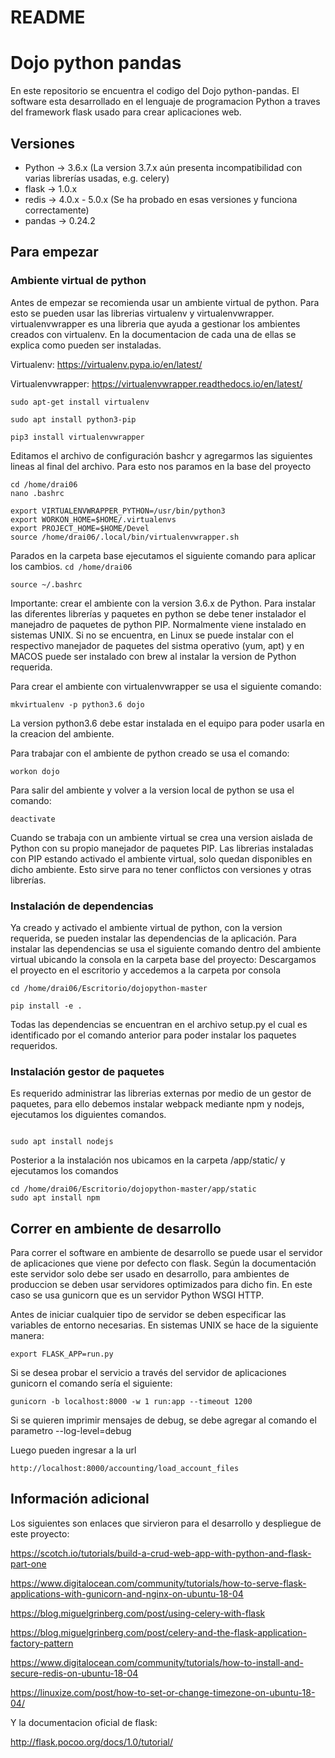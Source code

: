 # README #

# Dojo python pandas

En este repositorio se encuentra el codigo del Dojo python-pandas.
El software esta desarrollado en el lenguaje de programacion Python a traves del framework flask usado para crear 
aplicaciones web.  

## Versiones

* Python -> 3.6.x (La version 3.7.x aún presenta incompatibilidad con varias librerías usadas, e.g. celery)
* flask -> 1.0.x
* redis -> 4.0.x - 5.0.x (Se ha probado en esas versiones y funciona correctamente)
* pandas -> 0.24.2

## Para empezar
### Ambiente virtual de python
Antes de empezar se recomienda usar un ambiente virtual de python. Para esto se pueden usar las librerias virtualenv 
y virtualenvwrapper. virtualenvwrapper es una libreria que ayuda a gestionar los ambientes creados con virtualenv.
En la documentacion de cada una de ellas se explica como pueden ser instaladas.

Virtualenv:
https://virtualenv.pypa.io/en/latest/

Virtualenvwrapper: https://virtualenvwrapper.readthedocs.io/en/latest/

~~~~
sudo apt-get install virtualenv

sudo apt install python3-pip

pip3 install virtualenvwrapper
~~~~

Editamos el archivo de configuración bashcr y agregarmos las siguientes lineas al final del archivo.
Para esto nos paramos en la base del proyecto

~~~~
cd /home/drai06
nano .bashrc

export VIRTUALENVWRAPPER_PYTHON=/usr/bin/python3
export WORKON_HOME=$HOME/.virtualenvs
export PROJECT_HOME=$HOME/Devel
source /home/drai06/.local/bin/virtualenvwrapper.sh
~~~~

Parados en la carpeta base ejecutamos el siguiente comando para aplicar los cambios.
`cd /home/drai06`

`source ~/.bashrc`

Importante: crear el ambiente con la version 3.6.x de Python. Para instalar las diferentes librerías y paquetes en 
python se debe tener instalador el manejadro de paquetes de python PIP. Normalmente viene instalado en sistemas UNIX. 
Si no se encuentra, en Linux se puede instalar con el respectivo manejador de paquetes del sistma operativo (yum, apt) 
y en MACOS puede ser instalado con brew al instalar la version de Python requerida. 

Para crear el ambiente con virtualenvwrapper se usa el siguiente comando:

`mkvirtualenv -p python3.6 dojo`

La version python3.6 debe estar instalada en el equipo para poder usarla en la creacion del ambiente.

Para trabajar con el ambiente de python creado se usa el comando:

`workon dojo`

Para salir del ambiente y volver a la version local de python se usa el comando:

`deactivate`

Cuando se trabaja con un ambiente virtual se crea una version aislada de Python con su propio manejador de paquetes PIP. 
Las librerias instaladas con PIP estando activado el ambiente virtual, solo quedan disponibles en dicho ambiente. 
Esto sirve para no tener conflictos con versiones y otras librerías.

### Instalación de dependencias
Ya creado y activado el ambiente virtual de python, con la version requerida, se pueden instalar las dependencias de 
la aplicación. Para instalar las dependencias se usa el siguiente comando dentro del ambiente virtual ubicando la 
consola en la carpeta base del proyecto:
Descargamos el proyecto en el escritorio y accedemos a la carpeta por consola

`cd /home/drai06/Escritorio/dojopython-master`

`pip install -e .`

Todas las dependencias se encuentran en el archivo setup.py el cual es identificado por el comando anterior para 
poder instalar los paquetes requeridos.

### Instalación gestor de paquetes
Es requerido administrar las librerias externas por medio de un gestor de paquetes, para ello debemos instalar webpack
mediante npm y nodejs, ejecutamos los diguientes comandos.

~~~~ ################################# NO HACER (?) ####################

sudo apt install nodejs
~~~~ 

Posterior a la instalación nos ubicamos en la carpeta /app/static/ y ejecutamos los comandos

~~~~
cd /home/drai06/Escritorio/dojopython-master/app/static
sudo apt install npm
~~~~ 

## Correr en ambiente de desarrollo
Para correr el software en ambiente de desarrollo se puede usar el servidor de aplicaciones que viene por defecto con 
flask. Según la documentación este servidor solo debe ser usado en desarrollo, para ambientes de produccion se deben 
usar servidores optimizados para dicho fin. En este caso se usa gunicorn que es un servidor Python WSGI HTTP.

Antes de iniciar cualquier tipo de servidor se deben especificar las variables de entorno necesarias. 
En sistemas UNIX se hace de la siguiente manera:

~~~~
export FLASK_APP=run.py
~~~~

Si se desea probar el servicio a través del servidor de aplicaciones gunicorn el comando sería el siguiente:

`gunicorn -b localhost:8000 -w 1 run:app --timeout 1200`

Si se quieren imprimir mensajes de debug, se debe agregar al comando el parametro --log-level=debug

Luego pueden ingresar a la url 

`http://localhost:8000/accounting/load_account_files`

## Información adicional
Los siguientes son enlaces que sirvieron para el desarrollo y despliegue de este proyecto:

https://scotch.io/tutorials/build-a-crud-web-app-with-python-and-flask-part-one

https://www.digitalocean.com/community/tutorials/how-to-serve-flask-applications-with-gunicorn-and-nginx-on-ubuntu-18-04

https://blog.miguelgrinberg.com/post/using-celery-with-flask

https://blog.miguelgrinberg.com/post/celery-and-the-flask-application-factory-pattern

https://www.digitalocean.com/community/tutorials/how-to-install-and-secure-redis-on-ubuntu-18-04

https://linuxize.com/post/how-to-set-or-change-timezone-on-ubuntu-18-04/

Y la documentacion oficial de flask:

http://flask.pocoo.org/docs/1.0/tutorial/

